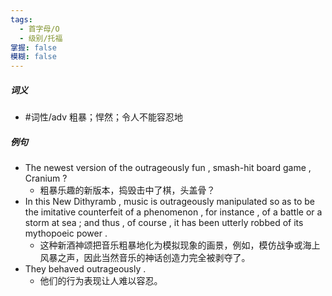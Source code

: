 ```yaml
---
tags:
  - 首字母/O
  - 级别/托福
掌握: false
模糊: false
---
```

##### 词义
- #词性/adv  粗暴；悍然；令人不能容忍地
##### 例句
- The newest version of the outrageously fun , smash-hit board game , Cranium ?
	- 粗暴乐趣的新版本，捣毁击中了棋，头盖骨？
- In this New Dithyramb , music is outrageously manipulated so as to be the imitative counterfeit of a phenomenon , for instance , of a battle or a storm at sea ; and thus , of course , it has been utterly robbed of its mythopoeic power .
	- 这种新酒神颂把音乐粗暴地化为模拟现象的画景，例如，模仿战争或海上风暴之声，因此当然音乐的神话创造力完全被剥夺了。
- They behaved outrageously .
	- 他们的行为表现让人难以容忍。
